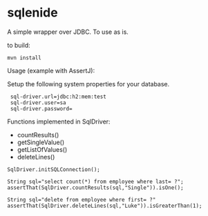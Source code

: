 # sqlenide

A simple wrapper over JDBC. To use as is.

to build:

```
mvn install
```

Usage (example with AssertJ):

Setup the following system properties for your database.

```
 sql-driver.url=jdbc:h2:mem:test
 sql-driver.user=sa
 sql-driver.password=
 ```

Functions implemented in SqlDriver:

- countResults()
- getSingleValue()
- getListOfValues()
- deleteLines()


```
SqlDriver.initSQLConnection();

String sql="select count(*) from employee where last= ?";
assertThat(SqlDriver.countResults(sql,"Single")).isOne();

String sql="delete from employee where first= ?"
assertThat(SqlDriver.deleteLines(sql,"Luke")).isGreaterThan(1);
```
